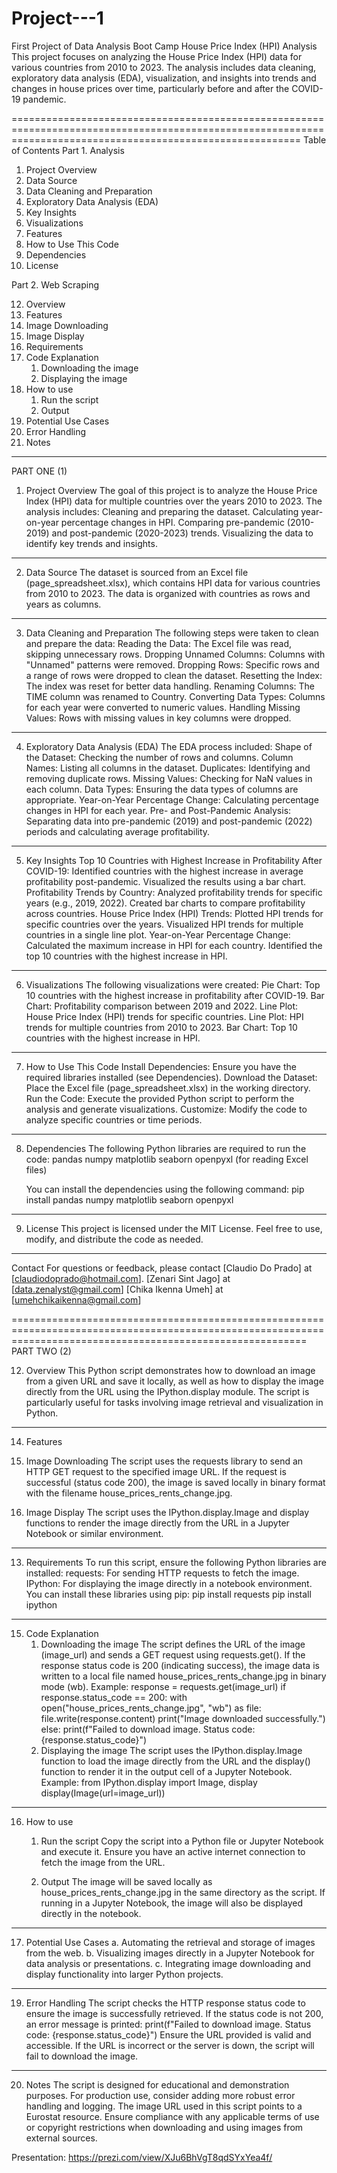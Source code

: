 # Project---1
First Project of Data Analysis Boot Camp
House Price Index (HPI) Analysis
This project focuses on analyzing the House Price Index (HPI) data for various countries from 2010 to 2023. The analysis includes data cleaning, exploratory data analysis (EDA), visualization, and insights into trends and changes in house prices over time, particularly before and after the COVID-19 pandemic.

==============================================================================================================================================================
Table of Contents
Part 1. Analysis
1. Project Overview
2. Data Source
3. Data Cleaning and Preparation
4. Exploratory Data Analysis (EDA)
5. Key Insights
6. Visualizations
7. Features
8. How to Use This Code
9. Dependencies
10. License

Part 2. Web Scraping 

12. Overview
13. Features
   1. Image Downloading
   2. Image Display
13. Requirements
14. Code Explanation
    1. Downloading the image
    2. Displaying the image
15. How to use
    1. Run the script
    2. Output
16. Potential Use Cases
17. Error Handling
18. Notes

--------------------------------------------------------------------------------------------------------------------------------------------------------------
PART ONE (1)
1. Project Overview
   The goal of this project is to analyze the House Price Index (HPI) data for multiple countries over the years 2010 to 2023. The analysis includes:
   Cleaning and preparing the dataset.
   Calculating year-on-year percentage changes in HPI.
   Comparing pre-pandemic (2010-2019) and post-pandemic (2020-2023) trends.
   Visualizing the data to identify key trends and insights.

--------------------------------------------------------------------------------------------------------------------------------------------------------------
2. Data Source
   The dataset is sourced from an Excel file (page_spreadsheet.xlsx), which contains HPI data for various countries from 2010 to 2023. The data is organized       with countries as rows and years as columns.

--------------------------------------------------------------------------------------------------------------------------------------------------------------
3. Data Cleaning and Preparation
   The following steps were taken to clean and prepare the data:
   Reading the Data: The Excel file was read, skipping unnecessary rows.
   Dropping Unnamed Columns: Columns with "Unnamed" patterns were removed.
   Dropping Rows: Specific rows and a range of rows were dropped to clean the dataset.
   Resetting the Index: The index was reset for better data handling.
   Renaming Columns: The TIME column was renamed to Country.
   Converting Data Types: Columns for each year were converted to numeric values.
   Handling Missing Values: Rows with missing values in key columns were dropped.

--------------------------------------------------------------------------------------------------------------------------------------------------------------
4. Exploratory Data Analysis (EDA)
   The EDA process included:
   Shape of the Dataset: Checking the number of rows and columns.
   Column Names: Listing all columns in the dataset.
   Duplicates: Identifying and removing duplicate rows.
   Missing Values: Checking for NaN values in each column.
   Data Types: Ensuring the data types of columns are appropriate.
   Year-on-Year Percentage Change: Calculating percentage changes in HPI for each year.
   Pre- and Post-Pandemic Analysis: Separating data into pre-pandemic (2019) and post-pandemic (2022) periods and calculating average profitability.

--------------------------------------------------------------------------------------------------------------------------------------------------------------
5. Key Insights
   Top 10 Countries with Highest Increase in Profitability After COVID-19:
   Identified countries with the highest increase in average profitability post-pandemic.
   Visualized the results using a bar chart.
   Profitability Trends by Country:
   Analyzed profitability trends for specific years (e.g., 2019, 2022).
   Created bar charts to compare profitability across countries.
   House Price Index (HPI) Trends:
   Plotted HPI trends for specific countries over the years.
   Visualized HPI trends for multiple countries in a single line plot.
   Year-on-Year Percentage Change:
   Calculated the maximum increase in HPI for each country.
   Identified the top 10 countries with the highest increase in HPI.

--------------------------------------------------------------------------------------------------------------------------------------------------------------
6. Visualizations
   The following visualizations were created:
   Pie Chart: Top 10 countries with the highest increase in profitability after COVID-19.
   Bar Chart: Profitability comparison between 2019 and 2022.
   Line Plot: House Price Index (HPI) trends for specific countries.
   Line Plot: HPI trends for multiple countries from 2010 to 2023.
   Bar Chart: Top 10 countries with the highest increase in HPI.

--------------------------------------------------------------------------------------------------------------------------------------------------------------
7. How to Use This Code
   Install Dependencies: Ensure you have the required libraries installed (see Dependencies).
   Download the Dataset: Place the Excel file (page_spreadsheet.xlsx) in the working directory.
   Run the Code: Execute the provided Python script to perform the analysis and generate visualizations.
   Customize: Modify the code to analyze specific countries or time periods.

--------------------------------------------------------------------------------------------------------------------------------------------------------------
8. Dependencies
   The following Python libraries are required to run the code:
   pandas
   numpy
   matplotlib
   seaborn
   openpyxl (for reading Excel files)

   You can install the dependencies using the following command:
   pip install pandas numpy matplotlib seaborn openpyxl

---------------------------------------------------------------------------------------------------------------------------------------------------------------
9. License
   This project is licensed under the MIT License. Feel free to use, modify, and distribute the code as needed.

---------------------------------------------------------------------------------------------------------------------------------------------------------------
Contact
    For questions or feedback, please contact [Claudio Do Prado] at [claudiodoprado@hotmail.com].
                                              [Zenari Sint Jago] at [data.zenalyst@gmail.com]
                                              [Chika Ikenna Umeh] at [umehchikaikenna@gmail.com]

===============================================================================================================================================================
PART TWO (2)

12. Overview
    This Python script demonstrates how to download an image from a given URL and save it locally, as well as how to display the image directly from the URL        using the IPython.display module. The script is particularly useful for tasks involving image retrieval and visualization in Python.
--------------------------------------------------------------------------------------------------------------------------------------------------------------
14. Features
   1. Image Downloading
      The script uses the requests library to send an HTTP GET request to the specified image URL.
      If the request is successful (status code 200), the image is saved locally in binary format with the filename house_prices_rents_change.jpg.

   3. Image Display
      The script uses the IPython.display.Image and display functions to render the image directly from the URL in a Jupyter Notebook or similar environment.
--------------------------------------------------------------------------------------------------------------------------------------------------------------
13. Requirements
To run this script, ensure the following Python libraries are installed:
    requests: For sending HTTP requests to fetch the image.
    IPython: For displaying the image directly in a notebook environment.
You can install these libraries using pip:
    pip install requests
    pip install ipython
--------------------------------------------------------------------------------------------------------------------------------------------------------------
15. Code Explanation
    1. Downloading the image
       The script defines the URL of the image (image_url) and sends a GET request using requests.get().
       If the response status code is 200 (indicating success), the image data is written to a local file named house_prices_rents_change.jpg in binary mode           (wb).
Example:
    response = requests.get(image_url)
if response.status_code == 200:
    with open("house_prices_rents_change.jpg", "wb") as file:
        file.write(response.content)
    print("Image downloaded successfully.")
else:
    print(f"Failed to download image. Status code: {response.status_code}")
    3. Displaying the image
       The script uses the IPython.display.Image function to load the image directly from the URL and the display() function to render it in the output cell of        a Jupyter Notebook.
Example:
    from IPython.display import Image, display
    display(Image(url=image_url))

--------------------------------------------------------------------------------------------------------------------------------------------------------------
16. How to use
    1. Run the script
       Copy the script into a Python file or Jupyter Notebook and execute it.
       Ensure you have an active internet connection to fetch the image from the URL.

    3. Output
       The image will be saved locally as house_prices_rents_change.jpg in the same directory as the script.
       If running in a Jupyter Notebook, the image will also be displayed directly in the notebook.

--------------------------------------------------------------------------------------------------------------------------------------------------------------
17. Potential Use Cases
    a. Automating the retrieval and storage of images from the web.
    b. Visualizing images directly in a Jupyter Notebook for data analysis or presentations.
    c. Integrating image downloading and display functionality into larger Python projects.

--------------------------------------------------------------------------------------------------------------------------------------------------------------
19. Error Handling
    The script checks the HTTP response status code to ensure the image is successfully retrieved. If the status code is not 200, an error message is printed:
        print(f"Failed to download image. Status code: {response.status_code}")
    Ensure the URL provided is valid and accessible. If the URL is incorrect or the server is down, the script will fail to download the image.

--------------------------------------------------------------------------------------------------------------------------------------------------------------
20. Notes
    The script is designed for educational and demonstration purposes. For production use, consider adding more robust error handling and logging.
    The image URL used in this script points to a Eurostat resource. Ensure compliance with any applicable terms of use or copyright restrictions when             downloading and using images from external sources.

Presentation:
https://prezi.com/view/XJu6BhVgT8qdSYxYea4f/